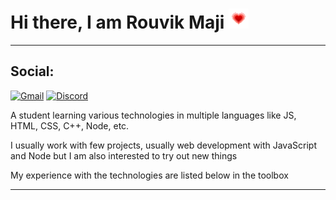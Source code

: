 # Hi there, I am Rouvik Maji <img src="https://github.com/Rouvik/Rouvik/blob/8a3a378a19fb63016cfa2c5fa6019d53492681e6/Assets/heart.gif">

---
## Social:  
<a href="mailto: majirouvik@gmail.com">![Gmail](https://img.shields.io/static/v1?style=for-the-badge&color=brightgreen&message=Gmail&logo=Gmail)</a> <a href="https://discord.gg/STfKRKtZtS">![Discord](https://img.shields.io/static/v1?style=for-the-badge&color=brightgreen&message=Discord&logo=Discord)</a>  

<div>
A student learning various technologies in multiple languages like JS, HTML, CSS, C++, Node, etc.

I usually work with few projects, usually web development with JavaScript and Node but I am also interested to try out new things

My experience with the technologies are listed below in the toolbox
</div>

---
## 
